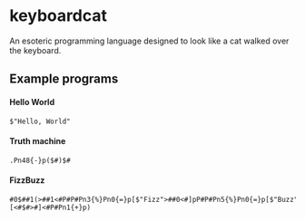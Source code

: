 # keyboardcat
An esoteric programming language designed to look like a cat walked over the keyboard.
## Example programs
#### Hello World
```
$"Hello, World"
```
#### Truth machine
```
.Pn48{-}p($#)$#
```
#### FizzBuzz
```
#0$##1(>##1<#P#P#Pn3{%}Pn0{=}p[$"Fizz">##0<#]pP#P#Pn5{%}Pn0{=}p[$"Buzz">##0<#]p>#[<#$#>#]<#P#Pn1{+}p)
```